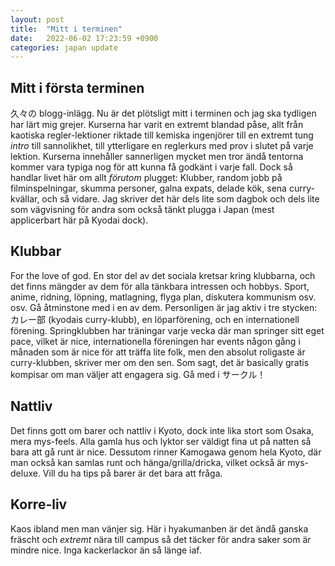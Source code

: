 ```yaml
---
layout: post
title:  "Mitt i terminen"
date:   2022-06-02 17:23:59 +0900
categories: japan update
---
```


## Mitt i första terminen

久々の blogg-inlägg. Nu är det plötsligt mitt i terminen och jag ska tydligen har lärt mig grejer. Kurserna har varit en extremt blandad påse, allt från kaotiska regler-lektioner riktade till kemiska ingenjörer till en extremt tung *intro* till sannolikhet, till ytterligare en reglerkurs med prov i slutet på varje lektion. Kurserna innehåller sannerligen mycket men tror ändå tentorna kommer vara typiga nog för att kunna få godkänt i varje fall. Dock så handlar livet här om allt *förutom* plugget: Klubber, random jobb på filminspelningar, skumma personer, galna expats, delade kök, sena curry-kvällar, och så vidare. Jag skriver det här dels lite som dagbok och dels lite som vägvisning för andra som också tänkt plugga i Japan (mest applicerbart här på Kyodai dock).

## Klubbar

For the love of god. En stor del av det sociala kretsar kring klubbarna, och det finns mängder av dem för alla tänkbara intressen och hobbys. Sport, anime, ridning, löpning, matlagning, flyga plan, diskutera kommunism osv. osv. Gå åtminstone med i en av dem. Personligen är jag aktiv i tre stycken: カレー部 (kyodais curry-klubb), en löparförening, och en internationell förening. Springklubben har träningar varje vecka där man springer sitt eget pace, vilket är nice, internationella föreningen har events någon gång i månaden som är nice för att träffa lite folk, men den absolut roligaste är curry-klubben, skriver mer om den sen. Som sagt, det är basically gratis kompisar om man väljer att engagera sig. Gå med i サークル！

## Nattliv

Det finns gott om barer och nattliv i Kyoto, dock inte lika stort som Osaka, mera mys-feels. Alla gamla hus och lyktor ser väldigt fina ut på natten så bara att gå runt är nice. Dessutom rinner Kamogawa genom hela Kyoto, där man också kan samlas runt och hänga/grilla/dricka, vilket också är mys-deluxe. Vill du ha tips på barer är det bara att fråga.

## Korre-liv

Kaos ibland men man vänjer sig. Här i hyakumanben är det ändå ganska fräscht och *extremt* nära till campus så det täcker för andra saker som är mindre nice. Inga kackerlackor än så länge iaf.
